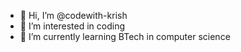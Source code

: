 - 👋 Hi, I’m @codewith-krish
- 👀 I’m interested in coding
- 🌱 I’m currently learning BTech in computer science
<!---
codewith-krish/codewith-krish is a ✨ special ✨ repository because its `README.md` (this file) appears on your GitHub profile.
You can click the Preview link to take a look at your changes.
--->

